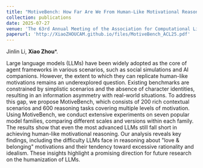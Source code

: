 ```yaml
---
title: "MotiveBench: How Far Are We From Human-Like Motivational Reasoning in Large Language Models?"
collection: publications
date: 2025-07-27
venue: 'The 63rd Annual Meeting of the Association for Computational Linguistics (ACL Findings)'
paperurl: 'http://XiaoZHOUCAM.github.io/files/MotiveBench_ACL25.pdf'
---
```


Jinlin Li, **Xiao Zhou**\*.

Large language models (LLMs) have been widely adopted as the core of agent frameworks in various scenarios, such as social simulations and AI companions. However, the extent to which they can replicate human-like motivations remains an underexplored question. Existing benchmarks are constrained by simplistic scenarios and the absence of character identities, resulting in an information asymmetry with real-world situations. To address this gap, we propose MotiveBench, which consists of 200 rich contextual scenarios and 600 reasoning tasks covering multiple levels of motivation. Using MotiveBench, we conduct extensive experiments on seven popular model families, comparing different scales and versions within each family. The results show that even the most advanced LLMs still fall short in achieving human-like motivational reasoning. Our analysis reveals key findings, including the difficulty LLMs face in reasoning about "love & belonging" motivations and their tendency toward excessive rationality and idealism. These insights highlight a promising direction for future research on the humanization of LLMs. 
